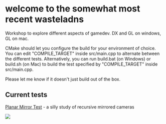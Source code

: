 # welcome to the somewhat most recent wasteladns

Workshop to explore different aspects of gamedev. DX and GL on windows, GL on mac.

CMake should let you configure the build for your environment of choice. You can edit "COMPILE_TARGET" inside src/main.cpp to alternate between the different tests.
Alternatively, you can run build.bat (on Windows) or build.sh (on Mac) to build the test specified by "COMPILE_TARGET" inside src/main.cpp.

Please let me know if it doesn't just build out of the box.

## Current tests

[Planar Mirror Test](src/TestMirrors/README.md) - a silly study of recursive mirrored cameras

![](src/TestMirrors/summary.gif)